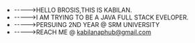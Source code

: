 - ----->HELLO BROSIS,THIS IS KABILAN.
- ----->I AM TRYING TO BE A JAVA FULL STACK EVELOPER.
- ----->PERSUING 2ND YEAR @ SRM UNIVERSITY
- ----->REACH ME @ kabilanaphub@gmail.com
